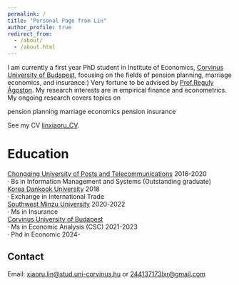 ```yaml
---
permalink: /
title: "Personal Page from Lin"
author_profile: true
redirect_from: 
  - /about/
  - /about.html
---
```


I am currently a first year PhD student in Institute of Economics, [Corvinus University of Budapest](https://www.uni-corvinus.hu), focusing on the fields of pension planning, marriage economics, and insurance:) Very fortune to be advised by [Prof.Reguly Ágoston](https://regulyagoston.github.io/).
My research interests are in empirical finance and econometrics. My ongoing research covers topics on

pension planning
marriage economics
pension insurance

See my CV [linxiaoru_CV](../assest/CV_lxr.pdf).

Education
======
[Chongqing University of Posts and Telecommunications](https://www.cqupt.edu.cn/)              2016-2020     
· Bs in Information Management and Systems (Outstanding graduate)    
[Korea Dankook University](https://www.dankook.ac.kr/)                                             2018     
· Exchange in International Trade  
[Southwest Minzu University](https://www.swun.edu.cn/)                                          2020-2022    
· Ms in Insurance                                    
[Corvinus University of Budapest](https://www.uni-corvinus.hu)                                         
· Ms in Economic Analysis (CSC)                                                                  2021-2023  
· Phd in Economic                                                                                  2024-    

Contact
------
Email: xiaoru.lin@stud.uni-corvinus.hu or 244137173lxr@gmail.com
